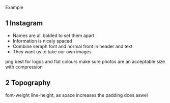Example
## 1 Instagram
- Names are all bolded to set them apart
- Information is nicely spaced
- Combine seraph font and normal front in header and text
- They want us to take our own images

png best for logos and flat colours
make sure photos are an acceptable size with compression

## 2 Topography
font-weight
line-height, as space increases the padding does aswel